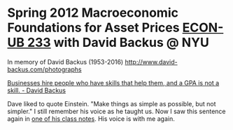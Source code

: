 # Spring 2012 Macroeconomic Foundations for Asset Prices [ECON-UB 233](https://sites.google.com/site/nyusternmacrofoundations/home) with David Backus @ NYU

In memory of David Backus (1953-2016) http://www.david-backus.com/photographs

[Businesses hire people who have skills that help them, and a GPA is not a skill. - David Backus](http://pages.stern.nyu.edu/~dbackus/undergrad_advice.htm)

Dave liked to quote Einstein. "Make things as simple as possible, but not simpler." I still remember his voice as he taught us. Now I saw this sentence again in [one of his class notes](http://pages.stern.nyu.edu/~dbackus/233/notes_econ_2periods.pdf). His voice is with me again.
